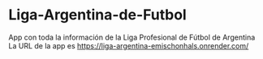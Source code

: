 # Liga-Argentina-de-Futbol
App con toda la información de la Liga Profesional de Fútbol de Argentina
La URL de la app es https://liga-argentina-emischonhals.onrender.com/
